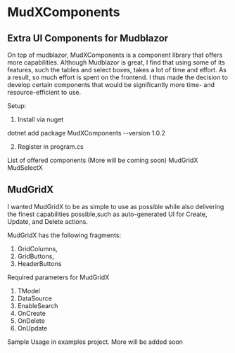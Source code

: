 # MudXComponents

## Extra UI Components for Mudblazor 
On top of mudblazor, MudXComponents is a component library that offers more capabilities. Although Mudblazor is great, I find that using some of its features, such the tables and select boxes, takes a lot of time and effort. As a result, so much effort is spent on the frontend. I thus made the decision to develop certain components that would be significantly more time- and resource-efficient to use.


Setup:

1. Install via nuget

dotnet add package MudXComponents --version 1.0.2

2. Register in program.cs


List of offered components (More will be coming soon)
MudGridX
MudSelectX 

## MudGridX

I wanted MudGridX to be as simple to use as possible while also delivering the finest capabilities possible,such as auto-generated UI for Create, Update, and Delete actions.

 
MudGridX has the following fragments:
1. GridColumns, 
2. GridButtons,
3. HeaderButtons

Required parameters for MudGridX
 
1. TModel 
2. DataSource 
3. EnableSearch  
4. OnCreate
5. OnDelete 
6. OnUpdate


Sample Usage in examples project. More will be added soon

 


